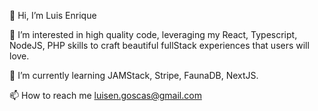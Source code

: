 👋 Hi, I’m Luis Enrique

👀 I’m interested in high quality code, leveraging my React, Typescript, NodeJS, PHP skills to craft beautiful fullStack experiences that users will love. 

🌱 I’m currently learning JAMStack, Stripe, FaunaDB, NextJS.

📫 How to reach me luisen.goscas@gmail.com

<!---
octopus-coder/octopus-coder is a ✨ special ✨ repository because its `README.md` (this file) appears on your GitHub profile.
You can click the Preview link to take a look at your changes.
--->
